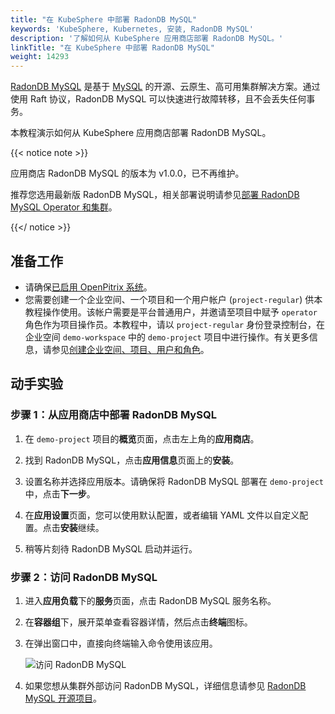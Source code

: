 ```yaml
---
title: "在 KubeSphere 中部署 RadonDB MySQL"
keywords: 'KubeSphere, Kubernetes, 安装, RadonDB MySQL'
description: '了解如何从 KubeSphere 应用商店部署 RadonDB MySQL。'
linkTitle: "在 KubeSphere 中部署 RadonDB MySQL"
weight: 14293
---
```


[RadonDB MySQL](https://github.com/radondb/radondb-mysql-kubernetes) 是基于 [MySQL](https://MySQL.org) 的开源、云原生、高可用集群解决方案。通过使用 Raft 协议，RadonDB MySQL 可以快速进行故障转移，且不会丢失任何事务。

本教程演示如何从 KubeSphere 应用商店部署 RadonDB MySQL。

{{< notice note >}}

应用商店 RadonDB MySQL 的版本为 v1.0.0，已不再维护。

推荐您选用最新版 RadonDB MySQL，相关部署说明请参见[部署 RadonDB MySQL Operator 和集群](../../external-apps/deploy-radondb-mysql/)。

{{</ notice >}}

## 准备工作

- 请确保[已启用 OpenPitrix 系统](../../../pluggable-components/app-store/)。
- 您需要创建一个企业空间、一个项目和一个用户帐户 (`project-regular`) 供本教程操作使用。该帐户需要是平台普通用户，并邀请至项目中赋予 `operator` 角色作为项目操作员。本教程中，请以 `project-regular` 身份登录控制台，在企业空间 `demo-workspace` 中的 `demo-project` 项目中进行操作。有关更多信息，请参见[创建企业空间、项目、用户和角色](../../../quick-start/create-workspace-and-project/)。

## 动手实验

### 步骤 1：从应用商店中部署 RadonDB MySQL

1. 在 `demo-project` 项目的**概览**页面，点击左上角的**应用商店**。

2. 找到 RadonDB MySQL，点击**应用信息**页面上的**安装**。

3. 设置名称并选择应用版本。请确保将 RadonDB MySQL 部署在 `demo-project` 中，点击**下一步**。

4. 在**应用设置**页面，您可以使用默认配置，或者编辑 YAML 文件以自定义配置。点击**安装**继续。

5. 稍等片刻待 RadonDB MySQL 启动并运行。


### 步骤 2：访问 RadonDB MySQL

1. 进入**应用负载**下的**服务**页面，点击 RadonDB MySQL 服务名称。

2. 在**容器组**下，展开菜单查看容器详情，然后点击**终端**图标。

3. 在弹出窗口中，直接向终端输入命令使用该应用。

   ![访问 RadonDB MySQL](/images/docs/v3.x/zh-cn/appstore/built-in-apps/radondb-mysql-app/radondb-mysql-service-terminal.png)

4. 如果您想从集群外部访问 RadonDB MySQL，详细信息请参见 [RadonDB MySQL 开源项目](https://github.com/radondb/radondb-mysql-kubernetes)。
